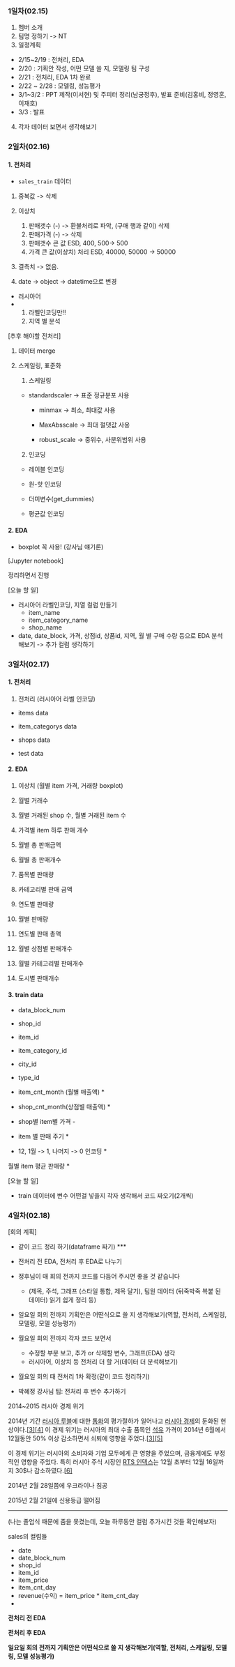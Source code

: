 ### 1일차(02.15)

1. 멤버 소개
2. 팀명 정하기 -> NT
3. 일정계획

- 2/15~2/19 : 전처리, EDA
- 2/20 : 기획안 작성, 어떤 모델 쓸 지, 모델링 팀 구성
- 2/21 : 전처리, EDA 1차 완료
- 2/22 ~ 2/28 :  모델링, 성능평가
- 3/1~3/2 : PPT 제작(이서현) 및 주피터 정리(남궁정후), 발표 준비(김홍비, 정영훈, 이재호)
- 3/3 : 발표

4. 각자 데이터 보면서 생각해보기



### 2일차(02.16)

#### 1. 전처리

- `sales_train` 데이터

1. 중복값 -> 삭제 
2. 이상치
   1. 판매갯수 (-) -> 환불처리로 파악, (구매 행과 같이) 삭제
   1. 판매가격 (-) -> 삭제
   2. 판매갯수 큰 값 ESD, 400, 500-> 500
   2. 가격 큰 값(이상치) 처리 ESD, 40000, 50000 -> 50000
3. 결측치 -> 없음.

4. date -> object -> datetime으로 변경



- 러시아어
- 1. 라벨인코딩만!!
  2. 지역 별 분석



[추후 해야할 전처리]

1. 데이터 merge

2. 스케일링, 표준화

   1. 스케일링

   - standardscaler -> 표준 정규분포 사용
   
   
      - minmax -> 최소, 최대값 사용
   
   
      - MaxAbsscale -> 최대 절댓값 사용
   
   
      - robust_scale -> 중위수, 사분위범위 사용
   
        
   

   2. 인코딩

   - 레이블 인코딩

   - 원-핫 인코딩

   - 더미변수(get_dummies)

   - 평균값 인코딩



#### 2. EDA

- boxplot 꼭 사용! (강사님 얘기론)



[Jupyter notebook]

정리하면서 진행



[오늘 할 일]

- 러시아어 라벨인코딩,  지열 컬럼 만들기
  - item_name
  - item_category_name
  - shop_name
- date, date_block, 가격, 상점id, 상품id, 지역, 월 별 구매 수량 등으로 EDA 분석해보기 -> 추가 컬럼 생각하기





### 3일차(02.17)

#### 1. 전처리

1. 전처리 (러시아어 라벨 인코딩)

- items data 

- item_categorys data

- shops data

- test data



#### 2. EDA

1. 이상치 (월별 item 가격, 거래량 boxplot)
2. 월별 거래수

3. 월별 거래된 shop 수, 월별 거래된 item 수
4. 가격별 item 하루 판매 개수
5. 월별 총 판매금액
6. 월별 총 판매개수
7. 품목별 판매량
8. 카테고리별 판매 금액
9. 연도별 판매량
10. 월별 판매량
11. 연도별 판매 총액
12. 월별 상점별 판매개수
13. 월별 카테고리별 판매개수
14. 도시별 판매개수



#### 3. train data



- data_block_num
- shop_id
- item_id
- item_category_id
- city_id
- type_id



- item_cnt_month (월별 매출액) *
- shop_cnt_month(상점별 매출액) *
- shop별 item별 가격 -
- item 별 판매 주기 *
- 12, 1월 -> 1, 나머지 -> 0 인코딩 *



월별 item 평균 판매량 *



[오늘 할 일]

- train 데이터에 변수 어떤걸 넣을지 각자 생각해서 코드 짜오기(2개씩)

  



### 4일차(02.18)

[회의 계획]

- 같이 코드 정리 하기(dataframe 짜기) ***

- 전처리 전 EDA, 전처리 후 EDA로 나누기

- 정후님이 매 회의 전까지 코드를 다듬어 주시면 좋을 것 같습니다
  - (제목, 주석, 그래프 (스타일 통합, 제목 달기), 팀원 데이터 (뒤죽박죽 복붙 된 데이터) 읽기 쉽게 정리 등)



- 일요일 회의 전까지 기획안은 어떤식으로 쓸 지 생각해보기(역할, 전처리, 스케일링, 모델링, 모델 성능평가)
- 월요일 회의 전까지 각자 코드 보면서 
  - 수정할 부분 보고, 추가 or 삭제할 변수, 그래프(EDA) 생각
  - 러시아어, 이상치 등 전처리 더 할 거(데이터 더 분석해보기)

- 월요일 회의 때 전처리 1차 확정(같이 코드 정리하기)



- 박혜정 강사님 팁: 전처리 후 변수 추가하기



2014~2015 러시아 경제 위기

2014년 기간 [러시아 루블](https://ko.wikipedia.org/wiki/러시아_루블)에 대한 [통화](https://ko.wikipedia.org/wiki/통화)의 평가절하가 일어나고 [러시아 경제](https://ko.wikipedia.org/wiki/러시아_경제)의 둔화된 현상이다.[[3\]](https://ko.wikipedia.org/wiki/2014~2015년_러시아_경제_위기#cite_note-financialcrisis-3)[[4\]](https://ko.wikipedia.org/wiki/2014~2015년_러시아_경제_위기#cite_note-sanctions-4) 이 경제 위기는 러시아의 최대 수출 품목인 [석유](https://ko.wikipedia.org/wiki/석유) 가격이 2014년 6월에서 12월동안 50% 이상 감소하면서 쇠퇴에 영향을 주었다.[[3\]](https://ko.wikipedia.org/wiki/2014~2015년_러시아_경제_위기#cite_note-financialcrisis-3)[[5\]](https://ko.wikipedia.org/wiki/2014~2015년_러시아_경제_위기#cite_note-oilpricedecline-5)

이 경제 위기는 러시아의 소비자와 기업 모두에게 큰 영향을 주었으며, 금융계에도 부정적인 영향을 주었다. 특히 러시아 주식 시장인 [RTS 인덱스](https://ko.wikipedia.org/w/index.php?title=RTS_인덱스&action=edit&redlink=1)는 12월 초부터 12월 16일까지 30$나 감소하였다.[[6\]](https://ko.wikipedia.org/wiki/2014~2015년_러시아_경제_위기#cite_note-russianstocks-6)

2014년 2월 28일쯤에 우크라이나 침공

 2015년 2월 21일에 신용등급 떨어짐





---



(나는 졸업식 때문에 줌을 못켰는데, 오늘 하루동안 컬럼 추가시킨 것들 확인해보자)

sales의 컬럼들

- date 
- date_block_num
- shop_id
- item_id
- item_price
- item_cnt_day
- revenue(수익) = item_price * item_cnt_day
- 





**전처리 전 EDA**





**전처리 후 EDA**





**일요일 회의 전까지 기획안은 어떤식으로 쓸 지 생각해보기(역할, 전처리, 스케일링, 모델링, 모델 성능평가)**
